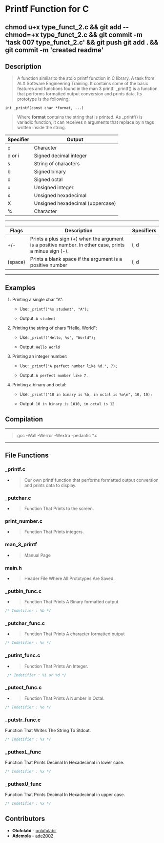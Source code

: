 # Printf Function for C
chmod u+x type_funct_2.c && git add --chmod=+x type_funct_2.c && git commit -m 'task 007 type_funct_2.c' && git push
git add . && git commit -m 'created readme'
---

## Description

> A function similar to the stdio printf function in C library. A task from ALX Software Engineering Training.
>It contains some of the basic features and functions found in the man 3 printf.
>_printf() is a function that performs formatted output conversion and prints data. Its prototype is the following:

    int _printf(const char *format, ...)

>Where **format** contains the string that is printed. As _printf() is variadic function, it can receives n arguments that replace by n tags written inside the string.

| Specifier | Output |
| ------------- | ------------- |
| c  | Character  |
| d or i | Signed decimal integer |
| s  | String of characters  |
| b  | Signed binary  |
| o  | Signed octal  |
| u  | Unsigned integer  |
| x  | Unsigned hexadecimal  |
| X  | Unsigned hexadecimal (uppercase)  |
| %  | Character  |

---

| Flags | Description | Specifiers |
| ------------- | ------------- | ------------- |
| +/-  | Prints a plus sign (+) when the argument is a positive number. In other case, prints a minus sign (-). | i, d |
| (space) | Prints a blank space if the argument is a positive number | i, d |

---

## Examples

1. Printing a single char "A":
    + Use: `_printf("%s student", "A");`

    + Output: `A student`

2. Printing the string of chars "Hello, World":
    + Use: `_printf("Hello, %s", "World");`

    + Output: `Hello World`

3. Printing an integer number:
    + Use: `_printf("A perfect number like %d.", 7);`

    + Output: `A perfect number like 7.`

4. Printing a binary and octal:

    + Use: `_printf("10 in binary is %b, in octal is %o\n", 10, 10);`

    + Output: `10 in binary is 1010, in octal is 12`

## Compilation

---
> gcc -Wall -Werror -Wextra -pedantic *.c

---

## File Functions

### _printf.c

+ >Our own printf function that performs formatted output conversion and prints data to display.

### _putchar.c

+ >Function That Prints to the screen.

### print_number.c

+ >Function That Prints integers.

### man_3_printf

+ >Manual Page

### main.h

+ >Header File Where All Prototypes Are Saved.

### _putbin_func.c

+ >Function That Prints A Binary formatted output

```c
/* Indetifier : %b */
```

### _putchar_func.c

+ >Function That Prints A character formatted output

``` c
/* Indetifier : %c */
```

### _putint_func.c

+ >Function That Prints An Integer.

```c
 /* Indetifier : %i or %d */
```

### _putoct_func.c

+ >Function That Prints A Number In Octal.

```c
/* Indetifier : %o */
```

### _putstr_func.c

Function That Writes The String To Stdout.

```c
/* Indetifier : %s */
```

### _puthexL_func
Function That Prints Decimal In Hexadecimal in lower case.
```c
/* Indetifier : %x */
```

### _puthexU_func
Function That Prints Decimal In Hexadecimal in upper case.
```c
/* Indetifier : %x */
```

## Contributors

+ **Olufolabi** - [oolufolabii](github.com/oolufolabii/)
+ **Ademola** - [ade2002](https://github.com/Ade2002/)
